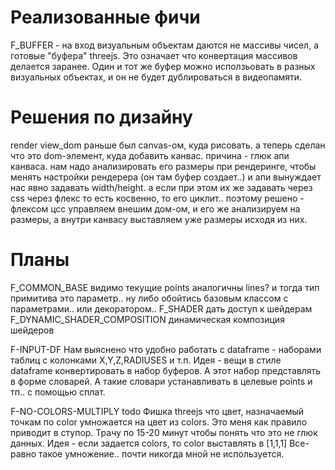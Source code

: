 # Реализованные фичи

F_BUFFER - на вход визуальным объектам даются не массивы чисел, а готовые "буфера" threejs.
Это означает что конвертация массивов делается заранее. Один и тот же буфер
можно исползьовать в разных визуальных объектах, и он не будет дублироваться в видеопамяти.

# Решения по дизайну

render view_dom раньше был canvas-ом, куда рисовать. 
а теперь сделан что это dom-элемент, куда добавить канвас.
причина - глюк апи канваса. нам надо анализировать его размеры
при рендеринге, чтобы менять настройки рендерера (он там буфер создает..)
и апи вынуждает нас явно задавать width/height. а если при этом их же
задавать через css через флекс то есть косвенно, то его циклит..
поэтому решено - флексом цсс управляем внешим дом-ом, и его же анализируем
на размеры, а внутри канвасу выставляем уже размеры исходя из них.

# Планы

F_COMMON_BASE видимо текущие points аналогичны lines? и тогда тип примитива это параметр..
ну либо обойтись базовым классом с параметрами.. или декоратором..
F_SHADER дать доступ к шейдерам
F_DYNAMIC_SHADER_COMPOSITION динамическая композиция шейдеров

F-INPUT-DF
Нам выяснено что удобно работать с dataframe - наборами таблиц с колонками X,Y,Z,RADIUSES и т.п.
Идея - вещи в стиле dataframe конвертировать в набор буферов. А этот набор представлять в форме словарей.
А такие словари устанавливать в целевые points и тп.. с помощью сплат.

F-NO-COLORS-MULTIPLY todo
Фишка threejs что цвет, назначаемый точкам по color умножается на цвет из colors. 
Это меня как правило приводит в ступор.
Трачу по 15-20 минут чтобы понять что это не глюк данных.
Идея - если задается colors, то color выставлять в [1,1,1]
Все-равно такое умножение.. почти никогда мной не используется.
